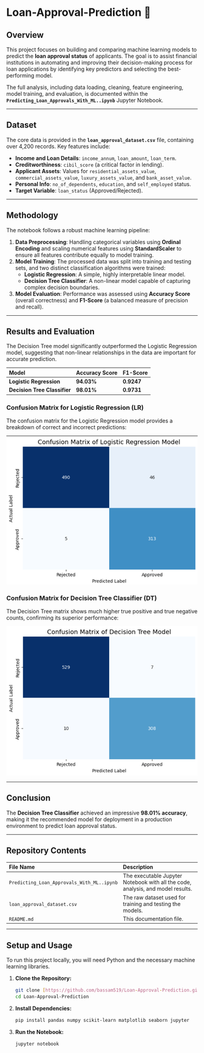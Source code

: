 # Loan-Approval-Prediction 🏦

## Overview
This project focuses on building and comparing machine learning models to predict the **loan approval status** of applicants. The goal is to assist financial institutions in automating and improving their decision-making process for loan applications by identifying key predictors and selecting the best-performing model.

The full analysis, including data loading, cleaning, feature engineering, model training, and evaluation, is documented within the **`Predicting_Loan_Approvals_With_ML..ipynb`** Jupyter Notebook.

---

## Dataset
The core data is provided in the **`loan_approval_dataset.csv`** file, containing over 4,200 records. Key features include:
* **Income and Loan Details**: `income_annum`, `loan_amount`, `loan_term`.
* **Creditworthiness**: `cibil_score` (a critical factor in lending).
* **Applicant Assets**: Values for `residential_assets_value`, `commercial_assets_value`, `luxury_assets_value`, and `bank_asset_value`.
* **Personal Info**: `no_of_dependents`, `education`, and `self_employed` status.
* **Target Variable**: `loan_status` (Approved/Rejected).

---

## Methodology
The notebook follows a robust machine learning pipeline:
1.  **Data Preprocessing**: Handling categorical variables using **Ordinal Encoding** and scaling numerical features using **StandardScaler** to ensure all features contribute equally to model training.
2.  **Model Training**: The processed data was split into training and testing sets, and two distinct classification algorithms were trained:
    * **Logistic Regression**: A simple, highly interpretable linear model.
    * **Decision Tree Classifier**: A non-linear model capable of capturing complex decision boundaries.
3.  **Model Evaluation**: Performance was assessed using **Accuracy Score** (overall correctness) and **F1-Score** (a balanced measure of precision and recall).

---

## Results and Evaluation
The Decision Tree model significantly outperformed the Logistic Regression model, suggesting that non-linear relationships in the data are important for accurate prediction.

| Model | Accuracy Score | F1-Score |
| :--- | :--- | :--- |
| **Logistic Regression** | **94.03%** | **0.9247** |
| **Decision Tree Classifier** | **98.01%** | **0.9731** |

### Confusion Matrix for Logistic Regression (LR)
The confusion matrix for the Logistic Regression model provides a breakdown of correct and incorrect predictions:

![Logistic Regression Confusion Matrix](https://github.com/bassam519/Loan-Approval-Prediction/blob/main/lr%20cm.png?raw=true)

### Confusion Matrix for Decision Tree Classifier (DT)
The Decision Tree matrix shows much higher true positive and true negative counts, confirming its superior performance:

![Decision Tree Confusion Matrix](https://github.com/bassam519/Loan-Approval-Prediction/blob/main/Dt%20cm.png?raw=true)

---

## Conclusion
The **Decision Tree Classifier** achieved an impressive **98.01% accuracy**, making it the recommended model for deployment in a production environment to predict loan approval status.

---

## Repository Contents
| File Name | Description |
| :--- | :--- |
| `Predicting_Loan_Approvals_With_ML..ipynb` | The executable Jupyter Notebook with all the code, analysis, and model results. |
| `loan_approval_dataset.csv` | The raw dataset used for training and testing the models. |
| `README.md` | This documentation file. |

---

## Setup and Usage
To run this project locally, you will need Python and the necessary machine learning libraries.

1.  **Clone the Repository:**
    ```bash
    git clone [https://github.com/bassam519/Loan-Approval-Prediction.git](https://github.com/bassam519/Loan-Approval-Prediction.git)
    cd Loan-Approval-Prediction
    ```
2.  **Install Dependencies:**
    ```bash
    pip install pandas numpy scikit-learn matplotlib seaborn jupyter
    ```
3.  **Run the Notebook:**
    ```bash
    jupyter notebook
    ```
